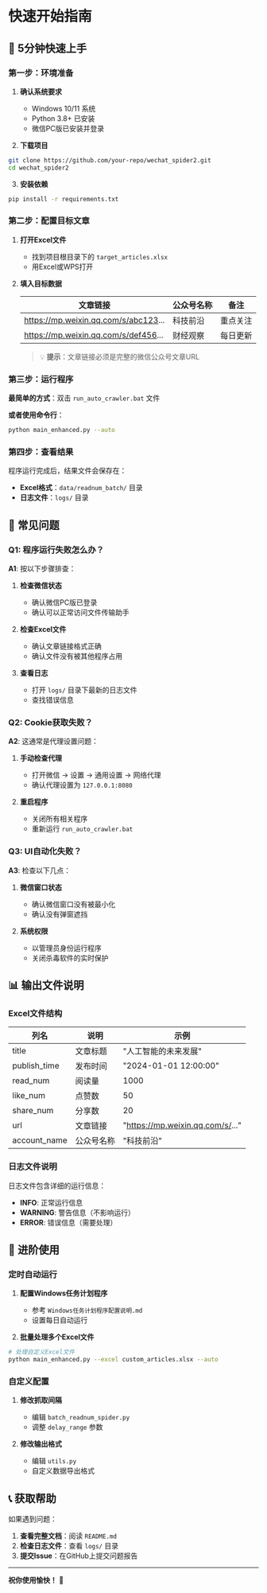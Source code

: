 # 快速开始指南

## 🎯 5分钟快速上手

### 第一步：环境准备

1. **确认系统要求**
   - Windows 10/11 系统
   - Python 3.8+ 已安装
   - 微信PC版已安装并登录

2. **下载项目**
```bash
git clone https://github.com/your-repo/wechat_spider2.git
cd wechat_spider2
```

3. **安装依赖**
```bash
pip install -r requirements.txt
```

### 第二步：配置目标文章

1. **打开Excel文件**
   - 找到项目根目录下的 `target_articles.xlsx`
   - 用Excel或WPS打开

2. **填入目标数据**
   
   | 文章链接 | 公众号名称 | 备注 |
   |----------|------------|------|
   | https://mp.weixin.qq.com/s/abc123... | 科技前沿 | 重点关注 |
   | https://mp.weixin.qq.com/s/def456... | 财经观察 | 每日更新 |

   > 💡 **提示**：文章链接必须是完整的微信公众号文章URL

### 第三步：运行程序

**最简单的方式**：双击 `run_auto_crawler.bat` 文件

**或者使用命令行**：
```bash
python main_enhanced.py --auto
```

### 第四步：查看结果

程序运行完成后，结果文件会保存在：
- **Excel格式**：`data/readnum_batch/` 目录
- **日志文件**：`logs/` 目录

## 🔧 常见问题

### Q1: 程序运行失败怎么办？

**A1**: 按以下步骤排查：

1. **检查微信状态**
   - 确认微信PC版已登录
   - 确认可以正常访问文件传输助手

2. **检查Excel文件**
   - 确认文章链接格式正确
   - 确认文件没有被其他程序占用

3. **查看日志**
   - 打开 `logs/` 目录下最新的日志文件
   - 查找错误信息

### Q2: Cookie获取失败？

**A2**: 这通常是代理设置问题：

1. **手动检查代理**
   - 打开微信 → 设置 → 通用设置 → 网络代理
   - 确认代理设置为 `127.0.0.1:8080`

2. **重启程序**
   - 关闭所有相关程序
   - 重新运行 `run_auto_crawler.bat`

### Q3: UI自动化失败？

**A3**: 检查以下几点：

1. **微信窗口状态**
   - 确认微信窗口没有被最小化
   - 确认没有弹窗遮挡

2. **系统权限**
   - 以管理员身份运行程序
   - 关闭杀毒软件的实时保护

## 📊 输出文件说明

### Excel文件结构

| 列名 | 说明 | 示例 |
|------|------|------|
| title | 文章标题 | "人工智能的未来发展" |
| publish_time | 发布时间 | "2024-01-01 12:00:00" |
| read_num | 阅读量 | 1000 |
| like_num | 点赞数 | 50 |
| share_num | 分享数 | 20 |
| url | 文章链接 | "https://mp.weixin.qq.com/s/..." |
| account_name | 公众号名称 | "科技前沿" |

### 日志文件说明

日志文件包含详细的运行信息：
- **INFO**: 正常运行信息
- **WARNING**: 警告信息（不影响运行）
- **ERROR**: 错误信息（需要处理）

## 🚀 进阶使用

### 定时自动运行

1. **配置Windows任务计划程序**
   - 参考 `Windows任务计划程序配置说明.md`
   - 设置每日自动运行

2. **批量处理多个Excel文件**
```bash
# 处理自定义Excel文件
python main_enhanced.py --excel custom_articles.xlsx --auto
```

### 自定义配置

1. **修改抓取间隔**
   - 编辑 `batch_readnum_spider.py`
   - 调整 `delay_range` 参数

2. **修改输出格式**
   - 编辑 `utils.py`
   - 自定义数据导出格式

## 📞 获取帮助

如果遇到问题：

1. **查看完整文档**：阅读 `README.md`
2. **检查日志文件**：查看 `logs/` 目录
3. **提交Issue**：在GitHub上提交问题报告

---

**祝你使用愉快！** 🎉
